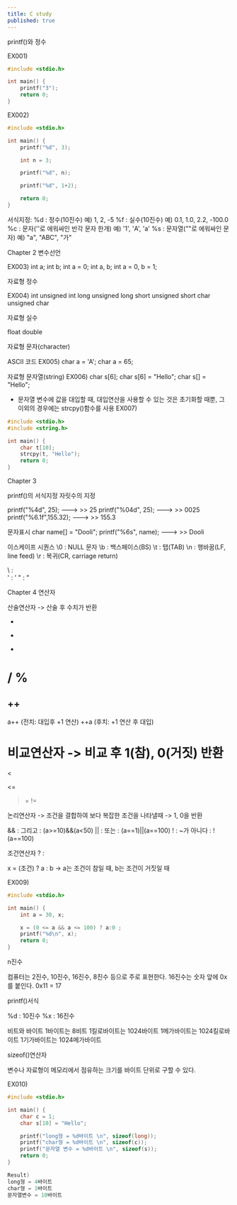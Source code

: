 ```yaml
---
title: C study
published: true
---
```


printf()와 정수



EX001)
```c++
#include <stdio.h>

int main() {
    printf("3");
    return 0;
}
```

EX002)
```c++
#include <stdio.h>

int main() {
    printf("%d", 3);

    int n = 3;

    printf("%d", n);

    printf("%d", 1+2);

    return 0;
}
```

서식지정:
%d : 정수(10진수) 예) 1, 2, -5
%f : 실수(10진수) 예) 0.1, 1.0, 2.2, -100.0
%c : 문자(''로 에워싸인 반각 문자 한개) 예) '1', 'A', 'a'
%s : 문자열(""로 에워싸인 문자) 예) "a", "ABC", "가"


Chapter 2
변수선언

EX003)
int a; int b;
int a = 0;
int a, b;
int a = 0, b = 1;

자료형 정수

EX004)
int
unsigned int
long
unsigned long
short
unsigned short
char
unsigned char

자료형 실수

float
double


자료형 문자(character)

ASCII 코드
EX005)
char a = 'A';
char a = 65;

자료형 문자열(string)
EX006)
char s[6];
char s[6] = "Hello";
char s[] = "Hello";

* 문자열 변수에 값을 대입할 때, 대입연산을 사용할 수 있는 것은 초기화할 때뿐,
그 이외의 경우에는 strcpy()함수를 사용
EX007)
```c++
#include <stdio.h>
#include <string.h>

int main() {
    char t[10];
    strcpy(t, "Hello");
    return 0;
}
```

Chapter 3

printf()의 서식지정
자릿수의 지정

printf("%4d", 25);       ---> >>   25
printf("%04d", 25);      ---> >> 0025
printf("%6.1f",155.32);  ---> >>  155.3

문자표시
char name[] = "Dooli";
printf("%6s", name);     ---> >>  Dooli

이스케이프 시퀀스
\0 : NULL 문자
\b : 백스페이스(BS)
\t : 탭(TAB)
\n : 행바꿈(LF, line feed)
\r : 복귀(CR, carriage return)

\\ : \
\' : '
\" : "

Chapter 4
연산자

산술연산자 -> 산술 후 수치가 반환

+
-
*
/
%
=

++
--

a++ (전치: 대입후 +1 연산)
++a (후치: +1 연산 후 대입)

비교연산자 -> 비교 후 1(참), 0(거짓) 반환
==
<
>
<=
>=
!=

논리연산자 -> 조건을 결합하여 보다 복잡한 조건을 나타낼때 -> 1, 0을 반환

&& : 그리고    : (a>=10)&&(a<50)
|| : 또는     : (a==1)||(a==100)
!  : ~가 아니다 : !(a==100)

조건연산자 ? :

x = (조건) ? a : b  -> a는 조건이 참일 때, b는 조건이 거짓일 때

EX009)
```c++
#include <stdio.h>

int main() {
    int a = 30, x;

    x = (0 <= a && a <= 100) ? a:0 ;
    printf("%d\n", x);
    return 0;
}
```

n진수

컴퓨터는 2진수, 10진수, 16진수, 8진수 등으로 주로 표현한다.
16진수는 숫자 앞에 0x를 붙인다.
0x11 = 17

printf()서식

%d : 10진수
%x : 16진수

비트와 바이트
1바이트는 8비트
1킬로바이트는 1024바이트
1메가바이트는 1024킬로바이트
1기가바이트는 1024메가바이트

sizeof()연산자

변수나 자료형이 메모리에서 점유하는 크기를 바이트 단위로 구할 수 있다.

EX010)
```c++
#include <stdio.h>

int main() {
    char c = 1;
    char s[10] = "Hello";

    printf("long형 = %d바이트 \n", sizeof(long));
    printf("char형 = %d바이트 \n", sizeof(c));
    printf("문자열 변수 = %d바이트 \n", sizeof(s));
    return 0;
}

Result)
long형 = 4바이트
char형 = 1바이트
문자열변수 = 10바이트


```
